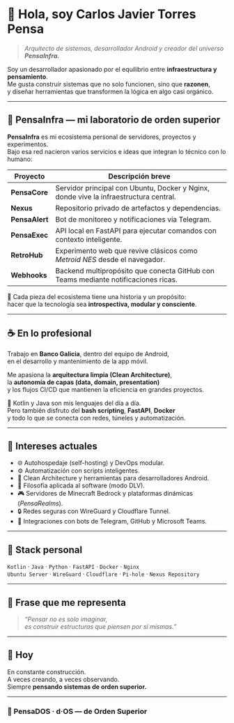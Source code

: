 # 👋 Hola, soy Carlos Javier Torres Pensa  

> *Arquitecto de sistemas, desarrollador Android y creador del universo **PensaInfra.***  

Soy un desarrollador apasionado por el equilibrio entre **infraestructura y pensamiento**.  
Me gusta construir sistemas que no solo funcionen, sino que **razonen**,  
y diseñar herramientas que transformen la lógica en algo casi orgánico.  

---

## 🧠 **PensaInfra — mi laboratorio de orden superior**

**PensaInfra** es mi ecosistema personal de servidores, proyectos y experimentos.  
Bajo esa red nacieron varios servicios e ideas que integran lo técnico con lo humano:

| Proyecto | Descripción breve |
|-----------|-------------------|
| **PensaCore** | Servidor principal con Ubuntu, Docker y Nginx, donde vive la infraestructura central. |
| **Nexus** | Repositorio privado de artefactos y dependencias. |
| **PensaAlert** | Bot de monitoreo y notificaciones vía Telegram. |
| **PensaExec** | API local en FastAPI para ejecutar comandos con contexto inteligente. |
| **RetroHub** | Experimento web que revive clásicos como *Metroid NES* desde el navegador. |
| **Webhooks** | Backend multipropósito que conecta GitHub con Teams mediante notificaciones ricas. |

🧩 Cada pieza del ecosistema tiene una historia y un propósito:  
hacer que la tecnología sea **introspectiva, modular y consciente**.

---

## ☕ **En lo profesional**

Trabajo en **Banco Galicia**, dentro del equipo de Android,  
en el desarrollo y mantenimiento de la app móvil.  

Me apasiona la **arquitectura limpia (Clean Architecture)**,  
la **autonomía de capas (data, domain, presentation)**  
y los flujos CI/CD que mantienen la eficiencia en grandes proyectos.

💬 Kotlin y Java son mis lenguajes del día a día.  
Pero también disfruto del **bash scripting**, **FastAPI**, **Docker**  
y todo lo que se conecta con redes, túneles y automatización.

---

## 🔭 **Intereses actuales**

- 🌐 Autohospedaje (self-hosting) y DevOps modular.  
- ⚙️ Automatización con scripts inteligentes.  
- 🧩 Clean Architecture y herramientas para desarrolladores Android.  
- 🧠 Filosofía aplicada al software (modo DLV).  
- 🎮 Servidores de Minecraft Bedrock y plataformas dinámicas (*PensaRealms*).  
- 🔒 Redes seguras con WireGuard y Cloudflare Tunnel.  
- 📡 Integraciones con bots de Telegram, GitHub y Microsoft Teams.  

---

## 🧰 **Stack personal**

`Kotlin` · `Java` · `Python` · `FastAPI` · `Docker` · `Nginx`  
`Ubuntu Server` · `WireGuard` · `Cloudflare` · `Pi-hole` · `Nexus Repository`  

---

## 💬 **Frase que me representa**

> *“Pensar no es solo imaginar,  
> es construir estructuras que piensen por sí mismas.”*  

---

## 🌱 **Hoy**

En constante construcción.  
A veces creando, a veces observando.  
Siempre **pensando sistemas de orden superior.**

---

### 🧩 PensaDOS · d·OS — de Orden Superior
